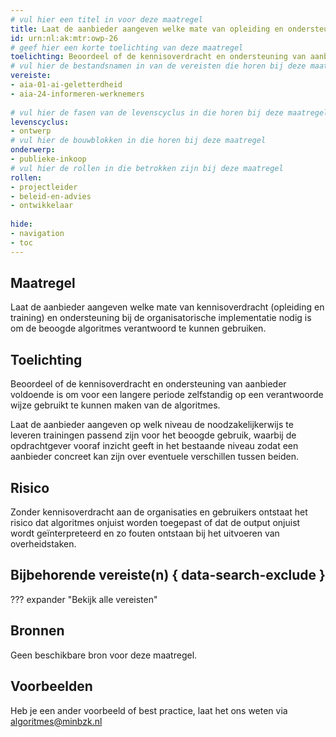 ```yaml
---
# vul hier een titel in voor deze maatregel
title: Laat de aanbieder aangeven welke mate van opleiding en ondersteuning bij de implementatie nodig is om de beoogde algoritmes verantwoord te gebruiken  
id: urn:nl:ak:mtr:owp-26
# geef hier een korte toelichting van deze maatregel
toelichting: Beoordeel of de kennisoverdracht en ondersteuning van aanbieder voldoende is om voor een langere periode zelfstandig op een verantwoorde wijze gebruikt te kunnen maken van de algoritmes. 
# vul hier de bestandsnamen in van de vereisten die horen bij deze maatregel
vereiste:
- aia-01-ai-geletterdheid
- aia-24-informeren-werknemers
  
# vul hier de fasen van de levenscyclus in die horen bij deze maatregel
levenscyclus:
- ontwerp
# vul hier de bouwblokken in die horen bij deze maatregel
onderwerp:
- publieke-inkoop
# vul hier de rollen in die betrokken zijn bij deze maatregel
rollen:
- projectleider
- beleid-en-advies
- ontwikkelaar
  
hide:
- navigation
- toc
---
```


<!-- tags -->
## Maatregel

Laat de aanbieder aangeven welke mate van kennisoverdracht (opleiding en training) en ondersteuning bij de organisatorische implementatie nodig is om de beoogde algoritmes verantwoord te kunnen gebruiken. 

## Toelichting
Beoordeel of de kennisoverdracht en ondersteuning van aanbieder voldoende is om voor een langere periode zelfstandig op een verantwoorde wijze gebruikt te kunnen maken van de algoritmes.

Laat de aanbieder aangeven op welk niveau de noodzakelijkerwijs te leveren trainingen passend zijn voor het beoogde gebruik, waarbij de opdrachtgever vooraf inzicht geeft in het bestaande niveau zodat een aanbieder concreet kan zijn over eventuele verschillen tussen beiden.

## Risico 
<!-- vul hier het specifieke risico in dat kan worden gemitigeerd met behulp van deze maatregel -->
Zonder kennisoverdracht aan de organisaties en gebruikers ontstaat het risico dat algoritmes onjuist worden toegepast of dat de output onjuist wordt geïnterpreteerd en zo fouten ontstaan bij het uitvoeren van overheidstaken.

## Bijbehorende vereiste(n) { data-search-exclude }
??? expander "Bekijk alle vereisten"
    <!-- list_vereisten_on_maatregelen_page -->

## Bronnen
Geen beschikbare bron voor deze maatregel.

## Voorbeelden

Heb je een ander voorbeeld of best practice, laat het ons weten via [algoritmes@minbzk.nl](mailto:algoritmes@minbzk.nl) 

